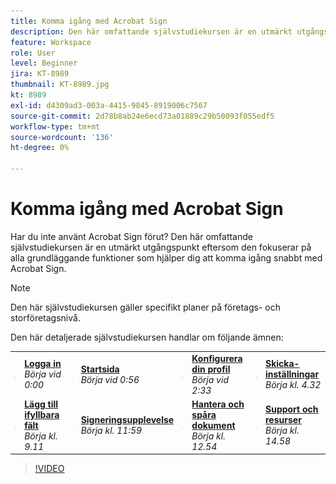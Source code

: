 ```yaml
---
title: Komma igång med Acrobat Sign
description: Den här omfattande självstudiekursen är en utmärkt utgångspunkt för nya avsändare i Adobe Sign
feature: Workspace
role: User
level: Beginner
jira: KT-8989
thumbnail: KT-8989.jpg
kt: 8989
exl-id: d4309ad3-003a-4415-9845-8919006c7567
source-git-commit: 2d78b8ab24e6ecd73a01889c29b50093f055edf5
workflow-type: tm+mt
source-wordcount: '136'
ht-degree: 0%

---
```


# Komma igång med Acrobat Sign

Har du inte använt Acrobat Sign förut? Den här omfattande självstudiekursen är en utmärkt utgångspunkt eftersom den fokuserar på alla grundläggande funktioner som hjälper dig att komma igång snabbt med Acrobat Sign.

>[!NOTE]
>
>Den här självstudiekursen gäller specifikt planer på företags- och storföretagsnivå.

Den här detaljerade självstudiekursen handlar om följande ämnen:

<table style="table-layout:auto">
<tr>
  <td>
    <a href="https://video.tv.adobe.com/v/337151?quality=12&learn=on&hidetitle=true">
      <img alt="Snabbspolning framåt" src="../assets/Stepforward_18.png" />
    </a>
  </td>
  <td>
     <a href="https://video.tv.adobe.com/v/337151?quality=12&learn=on&hidetitle=true"><strong>Logga in</strong></a>
         <br>
        <em>Börja vid 0:00</em>
    </td>
     <td>
    <a href="https://video.tv.adobe.com/v/337151?quality=12&learn=on&hidetitle=true&t=56">
      <img alt="Snabbspolning framåt" src="../assets/Stepforward_18.png" />
    </a>
  </td>
  <td>
     <a href="https://video.tv.adobe.com/v/337151?quality=12&learn=on&hidetitle=true&t=56"><strong>Startsida</strong></a>
         <br>
        <em>Börja vid 0:56</em>
    </td>
    <td>
    <a href="https://video.tv.adobe.com/v/337151?quality=12&learn=on&hidetitle=true&t=153">
      <img alt="Snabbspolning framåt" src="../assets/Stepforward_18.png" />
    </a>
  </td>
  <td>
     <a href="https://video.tv.adobe.com/v/337151/?quality=12&learn=on&hidetitle=true&t=153"><strong>Konfigurera din profil</strong></a>
        <br>
        <em>Börja vid 2:33</em>
    </td>
    <td>
    <a href="https://video.tv.adobe.com/v/337151?quality=12&learn=on&hidetitle=true&t=272">
      <img alt="Snabbspolning framåt" src="../assets/Stepforward_18.png" />
    </a>
  </td>
  <td>
     <a href="https://video.tv.adobe.com/v/337151?quality=12&learn=on&hidetitle=true&t=272"><strong>Skicka-inställningar</strong></a>
        <br>
        <em>Börja kl. 4.32</em>
    </td>
  </tr>
  <tr>
    <td>
    <a href="https://video.tv.adobe.com/v/337151?quality=12&learn=on&hidetitle=true&t=551">
      <img alt="Snabbspolning framåt" src="../assets/Stepforward_18.png" />
    </a>
  </td>
  <td>
     <a href="https://video.tv.adobe.com/v/337151?quality=12&learn=on&hidetitle=true&t=551"><strong>Lägg till ifyllbara fält</strong></a>
         <br>
        <em>Börja kl. 9.11</em>
    </td>
    <td>
    <a href="https://video.tv.adobe.com/v/337151?quality=12&learn=on&hidetitle=true&t=719">
      <img alt="Snabbspolning framåt" src="../assets/Stepforward_18.png" />
    </a>
  </td>
  <td>
     <a href="https://video.tv.adobe.com/v/337151?quality=12&learn=on&hidetitle=true&t=719"><strong>Signeringsupplevelse</strong></a>
        <br>
        <em>Börja kl. 11:59</em>
    </td>
    <td>
    <a href="https://video.tv.adobe.com/v/337151?quality=12&learn=on&hidetitle=true&t=774">
      <img alt="Snabbspolning framåt" src="../assets/Stepforward_18.png" />
    </a>
  </td>
  <td>
     <a href="https://video.tv.adobe.com/v/337151?quality=12&learn=on&hidetitle=true&t=774"><strong>Hantera och spåra dokument</strong></a>
        <br>
        <em>Börja kl. 12.54</em>
    </td>
    <td>
    <a href="https://video.tv.adobe.com/v/337151?quality=12&learn=on&hidetitle=true&t=898">
      <img alt="Snabbspolning framåt" src="../assets/Stepforward_18.png" />
    </a>
  </td>
  <td>
     <a href="https://video.tv.adobe.com/v/337151/?quality=12&learn=on&hidetitle=true&t=898"><strong>Support och resurser</strong></a>
        <br>
        <em>Börja kl. 14.58</em>
    </td>
  </tr>
  </table>

>[!VIDEO](https://video.tv.adobe.com/v/337151/?quality=12&learn=on&hidetitle=true)

